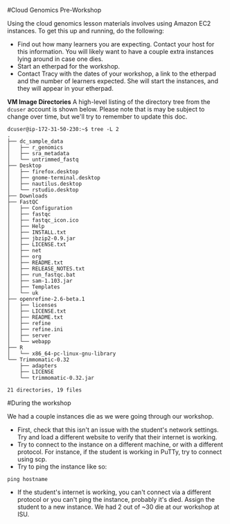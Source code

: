 #Cloud Genomics Pre-Workshop 

Using the cloud genomics lesson materials involves using Amazon EC2 instances. To get this up and running, do the following:

+ Find out how many learners you are expecting. Contact your host for this information. You will likely want to have a couple extra instances lying around in case one dies.
+ Start an etherpad for the workshop.
+ Contact Tracy with the dates of your workshop, a link to the etherpad and the number of learners expected. She will start the instances, and they will appear in your etherpad.

**VM Image Directories**
A high-level listing of the directory tree from the `dcuser` account is shown below. Please note that is may be subject to change over time, but we'll try to remember to update this doc.

```
dcuser@ip-172-31-50-230:~$ tree -L 2
.
├── dc_sample_data
│   ├── r_genomics
│   ├── sra_metadata
│   └── untrimmed_fastq
├── Desktop
│   ├── firefox.desktop
│   ├── gnome-terminal.desktop
│   ├── nautilus.desktop
│   └── rstudio.desktop
├── Downloads
├── FastQC
│   ├── Configuration
│   ├── fastqc
│   ├── fastqc_icon.ico
│   ├── Help
│   ├── INSTALL.txt
│   ├── jbzip2-0.9.jar
│   ├── LICENSE.txt
│   ├── net
│   ├── org
│   ├── README.txt
│   ├── RELEASE_NOTES.txt
│   ├── run_fastqc.bat
│   ├── sam-1.103.jar
│   ├── Templates
│   └── uk
├── openrefine-2.6-beta.1
│   ├── licenses
│   ├── LICENSE.txt
│   ├── README.txt
│   ├── refine
│   ├── refine.ini
│   ├── server
│   └── webapp
├── R
│   └── x86_64-pc-linux-gnu-library
└── Trimmomatic-0.32
    ├── adapters
    ├── LICENSE
    └── trimmomatic-0.32.jar

21 directories, 19 files
```

#During the workshop

We had a couple instances die as we were going through our workshop.

+ First, check that this isn't an issue with the student's network settings. Try and load a different website to verify that their internet is working.
+ Try to connect to the instance on a different machine, or with a different protocol. For instance, if the student is working in PuTTy, try to connect using scp.
+ Try to ping the instance like so:

```UNIX
ping hostname
```

+ If the student's internet is working, you can't connect via a different protocol or you can't ping the instance, probably it's died. Assign the student to a new instance. We had 2 out of ~30 die at our workshop at ISU.